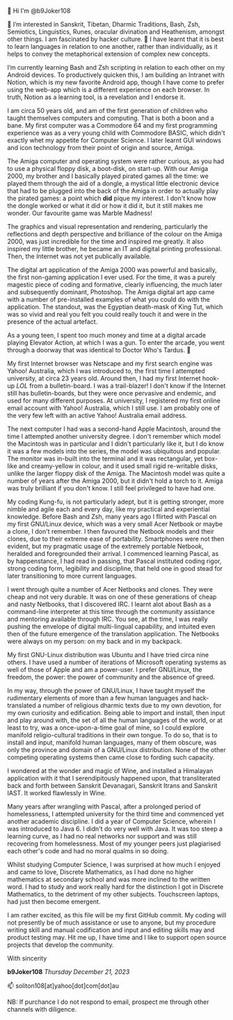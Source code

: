 👋 Hi I’m @b9Joker108

👀 I’m interested in Sanskrit, Tibetan, Dharmic Traditions, Bash, Zsh, Semiotics, Linguistics, Runes, oracular divination and Heathenism, amongst other things. I am fascinated by hacker culture. 🌱 I have learnt that it is best to learn languages in relation to one another, rather than individually, as it helps to convey the metaphorical extension of complex new concepts.

I’m currently learning Bash and Zsh scripting in relation to each other on my Android devices. To productively quicken this, I am building an Intranet with Notion, which is my new favorite Android app, though I have come to prefer using the web-app which is a different experience on each browser. In truth, Notion as a learning tool, is a revelation and I endorse it. 

I am circa 50 years old, and am of the first generation of children who taught themselves computers and computing. That is both a boon and a bane. My first computer was a Commodore 64 and my first programming experience was as a very young child with Commodore BASIC, which didn't exactly whet my appetite for Computer Science. I later learnt GUI windows and icon technology from their point of origin and source, Amiga. 

The Amiga computer and operating system were rather curious, as you had to use a physical floppy disk, a boot-disk, on start-up. With our Amiga 2000, my brother and I basically played pirated games all the time: we played them through the aid of a dongle, a mystical little electronic device that had to be plugged into the back of the Amiga in order to actually play the pirated games: a point which **did** pique my interest. I don't know how the dongle worked or what it did or how it did it, but it still makes me wonder. Our favourite game was Marble Madness! 

The graphics and visual representation and rendering, particularly the reflections and depth perspective and brilliance of the colour on the Amiga 2000, was just incredible for the time and inspired me greatly. It also inspired my little brother, he became an IT and digital printing professional. Then, the Internet was not yet publically available. 

The digital art application of the Amiga 2000 was powerful and basically, the first non-gaming application I ever used. For the time, it was a purely magestic piece of coding and formative, clearly influencing, the much later and subsequently dominant, Photoshop. The Amiga digital art app came with a number of pre-installed examples of what you could do with the application. The standout, was the Egyptian death-mask of King Tut, which was so vivid and real you felt you could really touch it and were in the presence of the actual artefact. 

As a young teen, I spent too much money and time at a digital arcade playing Elevator Action, at which I was a gun. To enter the arcade, you went through a doorway that was identical to Doctor Who's Tardus. 💞️ 

My first Internet browser was Netscape and my first search engine was Yahoo! Australia, which I was introduced to, the first time I attempted university, at circa 23 years old. Around then, I had my first Internet hook-up *LOL* from a bulletin-board. I was a trail-blazer! I don't know if the Internet still has bulletin-boards, but they were once pervasive and endemic, and used for many different purposes. At university, I registered my first online email account with Yahoo! Australia, which I still use. I am probably one of the very few left with an active Yahoo! Australia email address. 

The next computer I had was a second-hand Apple Macintosh, around the time I attempted another university degree. I don't remember which model the Macintosh was in particular and I didn't particularly like it, but I do know it was a few models into the series, the model was ubiquitous and popular. The monitor was in-built into the terminal and it was rectangular, yet box-like and creamy-yellow in colour, and it used small rigid re-writable disks, unlike the larger floppy disk of the Amiga. The Macintosh model was quite a number of years after the Amiga 2000, but it didn't hold a torch to it. Amiga was truly brilliant if you don't know. I still feel privileged to have had one. 

My coding Kung-fu, is not particularly adept, but it is getting stronger, more nimble and agile each and every day, like my practical and experiential knowledge. Before Bash and Zsh, many years ago I flirted with Pascal on my first GNU/Linux device, which was a very small Acer Netbook or maybe a clone, I don't remember. I then favoured the Netbook models and their clones, due to their extreme ease of portability. Smartphones were not then evident, but my pragmatic usage of the extremely portable Netbook, heralded and foregrounded their arrival. I commenced learning Pascal, as by happenstance, I had read in passing, that Pascal instituted coding rigor, strong coding form, legibility and discipline, that held one in good stead for later transitioning to more current languages.

I went through quite a number of Acer Netbooks and clones. They were cheap and not very durable. It was on one of these generations of cheap and nasty Netbooks, that I discovered IRC. I learnt alot about Bash as a command-line interpreter at this time through the community assistance and mentoring available through IRC. You see, at the time, I was really pushing the envelope of digital multi-lingual capability, and intuited even then of the future emergence of the translation application. The Netbooks were always on my person: on my back and in my backpack. 

My first GNU-Linux distribution was Ubuntu and I have tried circa nine others. I have used a number of iterations of Microsoft operating systems as well of those of Apple and am a power-user. I prefer GNU/Linux, the freedom, the power: the power of community and the absence of greed. 

In my way, through the power of GNU/Linux, I have taught myself the rudimentary elements of more than a few human languages and hack-translated a number of religious dharmic texts due to my own devotion, for my own curiosity and edification. Being able to import and install, then input and play around with, the set of all the human languages of the world, or at least to try, was a once-upon-a-time goal of mine, so I could explore manifold religio-cultural traditions in their own tongue. To do so, that is to install and input, manifold human languages, many of them obscure, was only the province and domain of a GNU/Linux distribution. None of the other competing operating systems then came close to fording such capacity. 

I wondered at the wonder and magic of Wine, and installed a Himalayan application with it that I serendipitously happened upon, that transliterated back and forth between Sanskrit Devanagari, Sanskrit Itrans and Sanskrit IAST. It worked flawlessly in Wine. 

Many years after wrangling with Pascal, after a prolonged period of homelessness, I attempted university for the third time and commenced yet another academic discipline. I did a year of Computer Science, wherein I was introduced to Java 6. I didn't do very well with Java. It was too steep a learning curve, as I had no real networks nor support and was still recovering from homelessness. Most of my younger peers just plagiarised each other's code and had no moral qualms in so doing. 

Whilst studying Computer Science, I was surprised at how much I enjoyed and came to love, Discrete Mathematics, as I had done no higher mathematics at secondary school and was more inclined to the written word. I had to study and work really hard for the distinction I got in Discrete Mathematics, to the detriment of my other subjects. Touchscreen laptops, had just then become emergent.

I am rather excited, as this file will be my first GitHub commit. My coding will not presently be of much assistance or use to anyone, but my procedure writing skill and manual codification and input and editing skills may and product testing may. Hit me up, I have time and I like to support open source projects that develop the community.

With sincerity
  
**b9Joker108**
*Thursday December 21, 2023*

📫 soliton108[at]yahoo[dot]com[dot]au

NB: If purchance I do not respond to email, prospect me through other channels with diligence.
